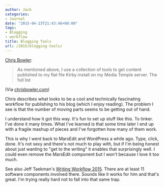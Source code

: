 ```yaml
---
author: Jack
categories:
- Journal
date: "2015-04-23T21:43:46+00:00"
tags:
- Blogging
- workflow
title: Blogging Tools
url: /2015/blogging-tools/
---
```


[Chris Bowler][1]:

> As mentioned above, I use a collection of tools to get content published to my flat file Kirby install on my Media Temple server. The full list

(Via [chrisbowler.com][2])

Chris describes what looks to be a cool and technically fascinating workflow for publishing to his blog (which I enjoy reading). The problem I see is that the number of moving parts seems to be getting out of hand.

I understand how it got this way. It's fun to set up stuff like this. To tinker. I've done it many times. What I've learned is that some time later I end up with a fragile mashup of pieces and I've forgotten how many of them work.

This is why I went back to MarsEdit and WordPress a while ago. Type, click, done. It's not sexy and there's not much to play with, but if I'm being honest about just wanting to "get to the writing" it enables that surprisingly well. I could even remove the MarsEdit component but I won't because I love it too much.

See also Jeff Taekman's [Writing Workflow 2015][3]. There are at least 11 software components involved there. Sounds like it works for him and that's great. I'm trying really hard not to fall into that same trap.

 [1]: http://chrisbowler.com/journal/blogging-tools
 [2]: http://chrisbowler.com
 [3]: http://wippp.com/blog/taekman-writing-workflow-2015/